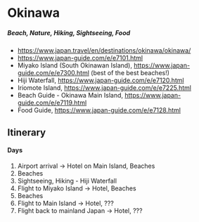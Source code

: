# Okinawa
##### Beach, Nature, Hiking, Sightseeing, Food
- https://www.japan.travel/en/destinations/okinawa/okinawa/
- https://www.japan-guide.com/e/e7101.html
- Miyako Island (South Okinawan Island), https://www.japan-guide.com/e/e7300.html (best of the best beaches!)
- Hiji Waterfall, https://www.japan-guide.com/e/e7120.html
- Iriomote Island, https://www.japan-guide.com/e/e7225.html
- Beach Guide - Okinawa Main Island, https://www.japan-guide.com/e/e7119.html
- Food Guide, https://www.japan-guide.com/e/e7128.html

## Itinerary
#### Days
1. Airport arrival -> Hotel on Main Island, Beaches
2. Beaches
3. Sightseeing, Hiking - Hiji Waterfall
4. Flight to Miyako Island -> Hotel, Beaches
5. Beaches
6. Flight to Main Island -> Hotel, ???
7. Flight back to mainland Japan -> Hotel, ???
